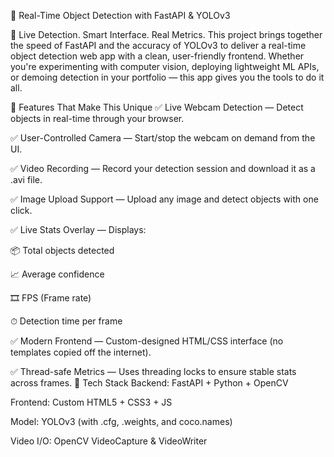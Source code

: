 🚀 Real-Time Object Detection with FastAPI & YOLOv3

🎯 Live Detection. Smart Interface. Real Metrics.
This project brings together the speed of FastAPI and the accuracy of YOLOv3 to deliver a real-time object detection web app with a clean, user-friendly frontend. Whether you're experimenting with computer vision, deploying lightweight ML APIs, or demoing detection in your portfolio — this app gives you the tools to do it all.

🧠 Features That Make This Unique
✅ Live Webcam Detection — Detect objects in real-time through your browser.

✅ User-Controlled Camera — Start/stop the webcam on demand from the UI.

✅ Video Recording — Record your detection session and download it as a .avi file.

✅ Image Upload Support — Upload any image and detect objects with one click.

✅ Live Stats Overlay — Displays:

📦 Total objects detected

📈 Average confidence

🎞 FPS (Frame rate)

⏱ Detection time per frame

✅ Modern Frontend — Custom-designed HTML/CSS interface (no templates copied off the internet).

✅ Thread-safe Metrics — Uses threading locks to ensure stable stats across frames.
🔧 Tech Stack
Backend: FastAPI + Python + OpenCV

Frontend: Custom HTML5 + CSS3 + JS

Model: YOLOv3 (with .cfg, .weights, and coco.names)

Video I/O: OpenCV VideoCapture & VideoWriter
